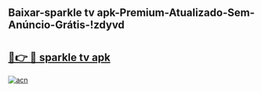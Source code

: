 
## Baixar-sparkle tv apk-Premium-Atualizado-Sem-Anúncio-Grátis-!zdyvd

# <h2><a href="https://andorid.site?title=sparkle_tv_apk&ref=27">🔗👉 🔴 sparkle tv apk</a></h2>

[![acn](https://github.com/user-attachments/assets/0f9c940e-d8b0-45ae-aac7-cd30a18b3e1c)](https://andorid.site?title=sparkle_tv_apk&ref=27)

